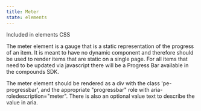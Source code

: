 ```yaml
---
title: Meter
state: elements
---
```

Included in elements CSS

The meter element is a gauge that is a static representation of the progress of an item. It is meant to have no dynamic component and therefore should be used to render items that are static on a single page. For all items that need to be updated via javascript there will be a Progress Bar available in the compounds SDK.

The meter element should be rendered as a div with the class 'pe-progressbar', and the appropriate "progressbar" role with aria-roledescription="meter". There is also an optional value text to describe the value in aria.
